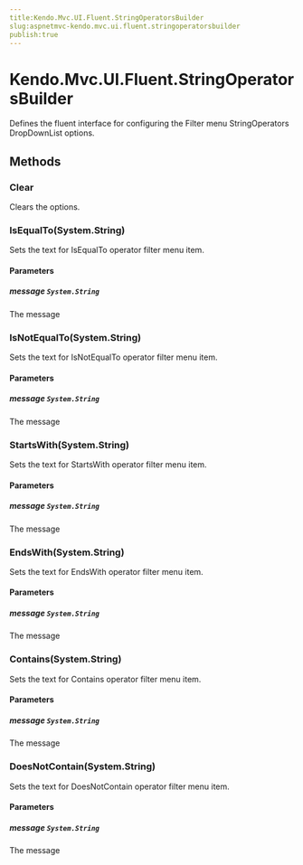 ```yaml
---
title:Kendo.Mvc.UI.Fluent.StringOperatorsBuilder
slug:aspnetmvc-kendo.mvc.ui.fluent.stringoperatorsbuilder
publish:true
---
```


# Kendo.Mvc.UI.Fluent.StringOperatorsBuilder

Defines the fluent interface for configuring the Filter menu StringOperators DropDownList options.

## Methods

### Clear
Clears the options.

### IsEqualTo(System.String)
Sets the text for IsEqualTo operator filter menu item.

#### Parameters

##### message `System.String`
The message

### IsNotEqualTo(System.String)
Sets the text for IsNotEqualTo operator filter menu item.

#### Parameters

##### message `System.String`
The message

### StartsWith(System.String)
Sets the text for StartsWith operator filter menu item.

#### Parameters

##### message `System.String`
The message

### EndsWith(System.String)
Sets the text for EndsWith operator filter menu item.

#### Parameters

##### message `System.String`
The message

### Contains(System.String)
Sets the text for Contains operator filter menu item.

#### Parameters

##### message `System.String`
The message

### DoesNotContain(System.String)
Sets the text for DoesNotContain operator filter menu item.

#### Parameters

##### message `System.String`
The message